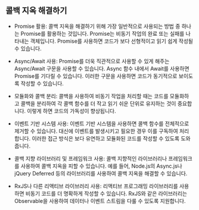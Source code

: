 ## 콜백 지옥 해결하기
* Promise 활용: 콜백 지옥을 해결하기 위해 가장 일반적으로 사용되는 방법 중 하나는 Promise를 활용하는 것입니다. Promise는 비동기 작업의 완료 또는 실패를 나타내는 객체입니다. Promise를 사용하면 코드가 보다 선형적이고 읽기 쉽게 작성될 수 있습니다.

* Async/Await 사용: Promise를 더욱 직관적으로 사용할 수 있게 해주는 Async/Await 구문을 사용할 수 있습니다. Async 함수 내에서 Await를 사용하면 Promise를 기다릴 수 있습니다. 이러한 구문을 사용하면 코드가 동기적으로 보이도록 작성할 수 있습니다.

* 모듈화와 콜백 분리: 콜백을 사용하여 비동기 작업을 처리할 때는 코드를 모듈화하고 콜백을 분리하여 각 콜백 함수를 더 작고 읽기 쉬운 단위로 유지하는 것이 중요합니다. 이렇게 하면 코드의 가독성이 향상됩니다.

* 이벤트 기반 시스템 사용: 이벤트 기반 시스템을 사용하면 콜백 함수를 전체적으로 제거할 수 있습니다. 대신에 이벤트를 발생시키고 필요한 경우 이를 구독하여 처리합니다. 이러한 접근 방식은 보다 유연하고 모듈화된 코드를 작성할 수 있도록 도와줍니다.

* 콜백 지향 라이브러리 및 프레임워크 사용: 콜백 지향적인 라이브러리나 프레임워크를 사용하여 콜백 지옥을 피할 수 있습니다. 예를 들어, Node.js의 Async.js나 jQuery Deferred 등의 라이브러리를 사용하여 콜백 지옥을 해결할 수 있습니다.

* RxJS나 다른 리액티브 라이브러리 사용: 리액티브 프로그래밍 라이브러리를 사용하면 비동기 코드를 더 명확하게 작성할 수 있습니다. RxJS와 같은 라이브러리는 Observable을 사용하여 데이터나 이벤트 스트림을 다룰 수 있도록 지원합니다.

